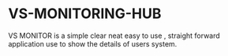 # VS-MONITORING-HUB
VS MONITOR is a simple clear neat easy to use , straight forward application use to show the details of users system.
